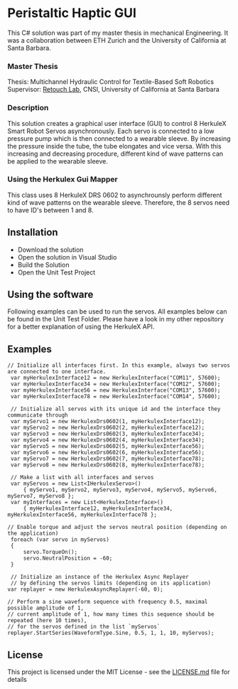 # Peristaltic Haptic GUI

This C# solution was part of my master thesis in mechanical Engineering. It was a collaboration between ETH Zurich and the University of California at Santa Barbara.  

### Master Thesis
Thesis: Multichannel Hydraulic Control for Textile-Based Soft Robotics
Supervisor: [Retouch Lab](http://re-touch-lab.com/), CNSI, University of California at Santa Barbara 

### Description
This solution creates a graphical user interface (GUI) to control 8 HerkuleX Smart Robot Servos asynchronously. Each servo is connected to a low pressure pump which is then connected to a wearable sleeve.
By increasing the pressure inside the tube, the tube elongates and vice versa. With this increasing and decreasing procedure, different kind of wave patterns can be applied to the wearable sleeve. 

### Using the Herkulex Gui Mapper 
This class uses 8 HerkuleX DRS 0602 to asynchrounsly perform different kind of wave patterns on the wearable sleeve.  Therefore, the 8 servos need to have ID's between 1 and 8. 

## Installation 

*  Download the solution 
*  Open the solution in Visual Studio 
*  Build the Solution
*  Open the Unit Test Project

## Using the software

Following examples can be used to run the servos. All examples below can be found in the Unit Test Folder. 
Please have a look in my other repository for a better explanation of using the HerkuleX API. 


## Examples


```
// Initialize all interfaces first. In this example, always two servos are connected to one interface. 
 var myHerkulexInterface12 = new HerkulexInterface("COM11", 57600);
 var myHerkulexInterface34 = new HerkulexInterface("COM12", 57600);
 var myHerkulexInterface56 = new HerkulexInterface("COM13", 57600);
 var myHerkulexInterface78 = new HerkulexInterface("COM14", 57600);

 // Initialize all servos with its unique id and the interface they communicate through
 var myServo1 = new HerkulexDrs0602(1, myHerkulexInterface12);
 var myServo2 = new HerkulexDrs0602(2, myHerkulexInterface12);
 var myServo3 = new HerkulexDrs0602(3, myHerkulexInterface34);
 var myServo4 = new HerkulexDrs0602(4, myHerkulexInterface34);
 var myServo5 = new HerkulexDrs0602(5, myHerkulexInterface56);
 var myServo6 = new HerkulexDrs0602(6, myHerkulexInterface56);
 var myServo7 = new HerkulexDrs0602(7, myHerkulexInterface78);
 var myServo8 = new HerkulexDrs0602(8, myHerkulexInterface78);

 // Make a list with all interfaces and servos
 var myServos = new List<IHerkulexServo>() 
     { myServo1, myServo2, myServo3, myServo4, myServo5, myServo6, myServo7, myServo8 };
 var myInterfaces = new List<HerkulexInterface>() 
     { myHerkulexInterface12, myHerkulexInterface34, myHerkulexInterface56, myHerkulexInterface78 };

// Enable torque and adjust the servos neutral position (depending on the application)
 foreach (var servo in myServos)
 {
     servo.TorqueOn();
     servo.NeutralPosition = -60;
 }

 // Initialize an instance of the Herkulex Async Replayer 
 // by defining the servos limits (depending on its application)
var replayer = new HerkulexAsyncReplayer(-60, 0);

// Perform a sine waveform sequence with frequency 0.5, maximal possible amplitude of 1, 
// current amplitude of 1, how many times this sequence should be repeated (here 10 times), 
// for the servos defined in the list `myServos`
replayer.StartSeries(WaveformType.Sine, 0.5, 1, 1, 10, myServos);
```


## License

This project is licensed under the MIT License - see the [LICENSE.md](LICENSE.md) file for details


